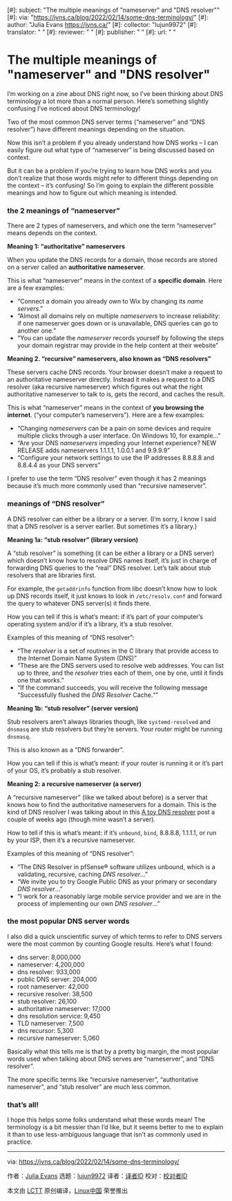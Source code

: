 [#]: subject: "The multiple meanings of "nameserver" and "DNS resolver""
[#]: via: "https://jvns.ca/blog/2022/02/14/some-dns-terminology/"
[#]: author: "Julia Evans https://jvns.ca/"
[#]: collector: "lujun9972"
[#]: translator: " "
[#]: reviewer: " "
[#]: publisher: " "
[#]: url: " "

The multiple meanings of "nameserver" and "DNS resolver"
======

I’m working on a zine about DNS right now, so I’ve been thinking about DNS terminology a lot more than a normal person. Here’s something slightly confusing I’ve noticed about DNS terminology!

Two of the most common DNS server terms (“nameserver” and “DNS resolver”) have different meanings depending on the situation.

Now this isn’t a problem if you already understand how DNS works – I can easily figure out what type of “nameserver” is being discussed based on context.

But it can be a problem if you’re trying to learn how DNS works and you don’t realize that those words might refer to different things depending on the context – it’s confusing! So I’m going to explain the different possible meanings and how to figure out which meaning is intended.

### the 2 meanings of “nameserver”

There are 2 types of nameservers, and which one the term “nameserver” means depends on the context.

**Meaning 1: “authoritative” nameservers**

When you update the DNS records for a domain, those records are stored on a server called an **authoritative nameserver**.

This is what “nameserver” means in the context of a **specific domain**. Here are a few examples:

  * “Connect a domain you already own to Wix by changing its _name servers_.”
  * “Almost all domains rely on multiple _nameservers_ to increase reliability: if one nameserver goes down or is unavailable, DNS queries can go to another one.”
  * “You can update the _nameserver_ records yourself by following the steps your domain registrar may provide in the help content at their website”



**Meaning 2. “recursive” nameservers, also known as “DNS resolvers”**

These servers cache DNS records. Your browser doesn’t make a request to an authoritative nameserver directly. Instead it makes a request to a DNS resolver (aka recursive nameserver) which figures out what the right authoritative nameserver to talk to is, gets the record, and caches the result.

This is what “nameserver” means in the context of **you browsing the internet**. (“your computer’s nameservers”). Here are a few examples:

  * “Changing _nameservers_ can be a pain on some devices and require multiple clicks through a user interface. On Windows 10, for example…”
  * “Are your DNS _nameservers_ impeding your Internet experience? NEW RELEASE adds nameservers 1.1.1.1, 1.0.0.1 and 9.9.9.9”
  * “Configure your network settings to use the IP addresses 8.8.8.8 and 8.8.4.4 as your DNS servers”



I prefer to use the term “DNS resolver” even though it has 2 meanings because it’s much more commonly used than “recursive nameserver”.

### meanings of “DNS resolver”

A DNS resolver can either be a library or a server. (I’m sorry, I know I said that a DNS resolver is a server earlier. But sometimes it’s a library.)

**Meaning 1a: “stub resolver” (library version)**

A “stub resolver” is something (it can be either a library or a DNS server) which doesn’t know how to resolve DNS names itself, it’s just in charge of forwarding DNS queries to the “real” DNS resolver. Let’s talk about stub resolvers that are libraries first.

For example, the `getaddrinfo` function from libc doesn’t know how to look up DNS records itself, it just knows to look in `/etc/resolv.conf` and forward the query to whatever DNS server(s) it finds there.

How you can tell if this is what’s meant: if it’s part of your computer’s operating system and/or if it’s a library, it’s a stub resolver.

Examples of this meaning of “DNS resolver”:

  * “The _resolver_ is a set of routines in the C library that provide access to the Internet Domain Name System (DNS)”
  * “These are the DNS servers used to resolve web addresses. You can list up to three, and the _resolver_ tries each of them, one by one, until it finds one that works.”
  * “If the command succeeds, you will receive the following message “Successfully flushed the _DNS Resolver_ Cache.“”



**Meaning 1b: “stub resolver” (server version)**

Stub resolvers aren’t always libraries though, like `systemd-resolved` and `dnsmasq` are stub resolvers but they’re servers. Your router might be running `dnsmasq`.

This is also known as a “DNS forwarder”.

How you can tell if this is what’s meant: if your router is running it or it’s part of your OS, it’s probably a stub resolver.

**Meaning 2: a recursive nameserver (a server)**

A “recursive nameserver” (like we talked about before) is a server that knows how to find the authoritative nameservers for a domain. This is the kind of DNS resolver I was talking about in this [A toy DNS resolver][1] post a couple of weeks ago (though mine wasn’t a server).

How to tell if this is what’s meant: if it’s `unbound`, `bind`, 8.8.8.8, 1.1.1.1, or run by your ISP, then it’s a recursive nameserver.

Examples of this meaning of “DNS resolver”:

  * “The DNS Resolver in pfSense® software utilizes unbound, which is a validating, recursive, caching _DNS resolver_…”
  * “We invite you to try Google Public DNS as your primary or secondary _DNS resolver_…”
  * “I work for a reasonably large mobile service provider and we are in the process of implementing our own _DNS resolver_…”



### the most popular DNS server words

I also did a quick unscientific survey of which terms to refer to DNS servers were the most common by counting Google results. Here’s what I found:

  * dns server: 8,000,000
  * nameserver: 4,200,000
  * dns resolver: 933,000
  * public DNS server: 204,000
  * root nameserver: 42,000
  * recursive resolver: 38,500
  * stub resolver: 26,100
  * authoritative nameserver: 17,000
  * dns resolution service: 9,450
  * TLD nameserver: 7,500
  * dns recursor: 5,300
  * recursive nameserver: 5,060



Basically what this tells me is that by a pretty big margin, the most popular words used when talking about DNS serves are “nameserver”, and “DNS resolver”.

The more specific terms like “recursive nameserver”, “authoritative nameserver”, and “stub resolver” are much less common.

### that’s all!

I hope this helps some folks understand what these words mean! The terminology is a bit messier than I’d like, but it seems better to me to explain it than to use less-ambiguous language that isn’t as commonly used in practice.

--------------------------------------------------------------------------------

via: https://jvns.ca/blog/2022/02/14/some-dns-terminology/

作者：[Julia Evans][a]
选题：[lujun9972][b]
译者：[译者ID](https://github.com/译者ID)
校对：[校对者ID](https://github.com/校对者ID)

本文由 [LCTT](https://github.com/LCTT/TranslateProject) 原创编译，[Linux中国](https://linux.cn/) 荣誉推出

[a]: https://jvns.ca/
[b]: https://github.com/lujun9972
[1]: https://jvns.ca/blog/2022/02/01/a-dns-resolver-in-80-lines-of-go/
